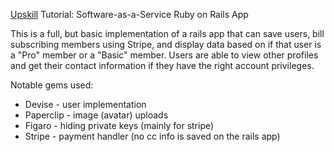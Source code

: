 [Upskill](http://upskillcourses.com) Tutorial: Software-as-a-Service Ruby on Rails App

This is a full, but basic implementation of a rails app that can save users, bill subscribing members using Stripe, and display data based on if that user is a "Pro" member or a "Basic" member. Users are able to view other profiles and get their contact information if they have the right account privileges.

Notable gems used:
* Devise - user implementation
* Paperclip - image (avatar) uploads
* Figaro - hiding private keys (mainly for stripe)
* Stripe - payment handler (no cc info is saved on the rails app)
